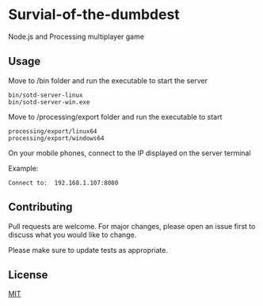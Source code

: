 # Survial-of-the-dumbdest

Node.js and Processing multiplayer game

## Usage

Move to /bin folder and run the executable to start the server

```batch
bin/sotd-server-linux
bin/sotd-server-win.exe
```

Move to /processing/export folder and run the executable to start

```batch
processing/export/linux64
processing/export/windows64
```

On your mobile phones, connect to the IP displayed on the server terminal

Example:
```batch
Connect to:  192.168.1.107:8080
```

## Contributing
Pull requests are welcome. For major changes, please open an issue first to discuss what you would like to change.

Please make sure to update tests as appropriate.

## License
[MIT](https://choosealicense.com/licenses/mit/)